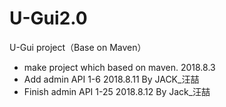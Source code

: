 # U-Gui2.0
U-Gui project（Base on Maven）
* make project which based on maven. 2018.8.3
* Add admin API 1-6 2018.8.11 By JACK_汪喆
* Finish admin API 1-25 2018.8.12 By Jack_汪喆
